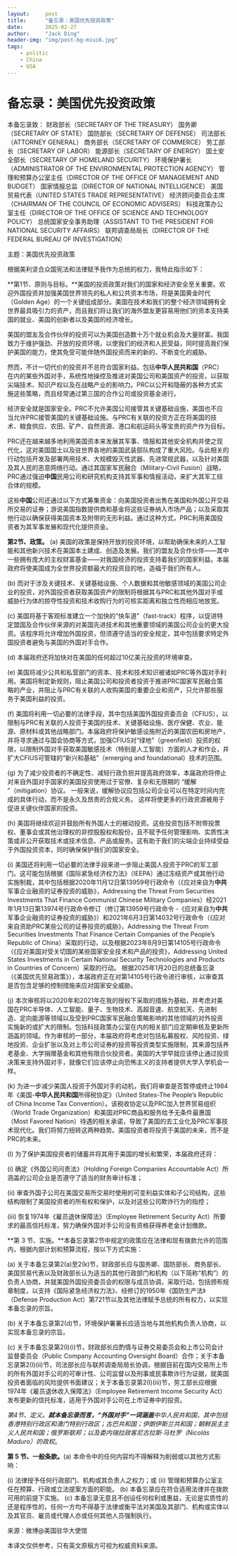 ```yaml
---
layout:     post
title:      "备忘录：美国优先投资政策"
date:       2025-02-27
author:     "Jack Ding"
header-img: "img/post-bg-miui6.jpg"
tags:
    - politic
    - China
    - USA
---
```


# 备忘录：美国优先投资政策

本备忘录致：
财政部长（SECRETARY OF THE TREASURY）
国务卿（SECRETARY OF STATE）
国防部长（SECRETARY OF DEFENSE）
司法部长（ATTORNEY GENERAL）
商务部长（SECRETARY OF COMMERCE）
劳工部长（SECRETARY OF LABOR）
能源部长（SECRETARY OF ENERGY）
国土安全部长（SECRETARY OF HOMELAND SECURITY）
环境保护署长（ADMINISTRATOR OF THE ENVIRONMENTAL PROTECTION AGENCY）
管理和预算办公室主任（DIRECTOR OF THE OFFICE OF MANAGEMENT AND BUDGET）
国家情报总监（DIRECTOR OF NATIONAL INTELLIGENCE）
美国贸易代表（UNITED STATES TRADE REPRESENTATIVE）
经济顾问委员会主席（CHAIRMAN OF THE COUNCIL OF ECONOMIC ADVISERS）
科技政策办公室主任（DIRECTOR OF THE OFFICE OF SCIENCE AND TECHNOLOGY POLICY）
总统国家安全事务助理（ASSISTANT TO THE PRESIDENT FOR NATIONAL SECURITY AFFAIRS）
联邦调查局局长（DIRECTOR OF THE FEDERAL BUREAU OF INVESTIGATION）

主题：美国优先投资政策

根据美利坚合众国宪法和法律赋予我作为总统的权力，我特此指示如下：

**第1节、原则与目标。**美国的投资政策对我们的国家和经济安全至关重要。欢迎外国投资并加强美国世界领先的私人和公共资本市场，将是美国黄金时代（Golden Age）的一个关键组成部分。美国在技术和我们的整个经济领域拥有全世界最具吸引力的资产，而且我们将让我们的海外盟友更容易用他们的资本支持美国的就业、美国的创新者以及美国的经济增长。

美国的盟友及合作伙伴的投资可以为美国创造数十万个就业机会及大量财富。我国致力于维护强劲、开放的投资环境，以使我们的经济和人民受益，同时提高我们保护美国的能力，使其免受可能伴随外国投资而来的新的、不断变化的威胁。

然而，不计一切代价的投资并不总符合国家利益。包括**中华人民共和国**（PRC）在内的某些外国对手，系统性地操控及推进对美国公司和美国资产的投资，以获取尖端技术、知识产权以及在战略产业的影响力。PRC以公开和隐蔽的各种方式实施这些策略，而且经常通过第三国的合作公司或投资基金进行。

经济安全就是国家安全。PRC不允许美国公司接管其关键基础设施，美国也不应当允许PRC接管美国的关键基础设施。与PRC有关联的投资方正在将美国的技术、粮食供应、农田、矿产、自然资源、港口和航运码头等宝贵的资产作为目标。

PRC还在越来越多地利用美国资本来发展其军事、情报和其他安全机构并使之现代化，这对美国国土以及驻世界各地的美国武装部队构成了重大风险。与此相关的行动包括开发及部署两用技术、大规模毁灭性武器、先进常规武器，以及针对美国及其人民的恶意网络行动。通过其国家军民融合（Military-Civil Fusion）战略，PRC通过强迫**中国**民用公司和研究机构支持其军事和情报活动，来扩大其军工综合体的规模。

这些**中国**公司还通过以下方式筹集资金：向美国投资者出售在美国和外国公开交易所交易的证券；游说美国指数提供商和基金将这些证券纳入市场产品；以及采取其他行动以确保获得美国资本及附带的无形利益。通过这种方式，PRC利用美国投资者为其军事发展和现代化提供资金。

**第2节、政策。** (a) 美国的政策是保持开放的投资环境，以帮助确保未来的人工智能和其他新兴技术在美国本土建成、创造及发展。我们的盟友及合作伙伴——其中一些拥有庞大的主权财富基金——对我国经济的投资支持着我们的国家利益。本届政府将使美国成为全世界投资额最大的投资目的地，造福于我们所有人。

(b) 而对于涉及关键技术、关键基础设施、个人数据和其他敏感领域的美国公司企业的投资，对外国投资者获取美国资产的限制将根据其与PRC和其他外国对手或威胁行为体的掠夺性投资和技术收购行为的可核实距离和独立性而相应地放宽。

(c) 美国将基于客观标准建立一个加快的“快车道”（fast-track）程序，以促进特定盟国及合作伙伴来源的对美国先进技术和其他重要领域的美国公司企业的更大投资。该程序将允许增加外国投资，但须遵守适当的安全规定，其中包括要求特定外国投资者避免与美国的外国对手合作。

(d) 本届政府还将加快对在美国的任何超过10亿美元投资的环境审查。

(e) 美国将减少公共和私营部门的资本、技术和技术知识被诸如PRC等外国对手利用。美国将制定新规则，阻止美国公司和投资者投资于推进PRC国家军民融合策略的产业，并阻止与PRC有关联的人收购美国的重要企业和资产，只允许那些服务于美国利益的投资。

(f) 美国将利用一切必要的法律手段，其中包括美国外国投资委员会（CFIUS），以限制与PRC有关联的人投资于美国的技术、关键基础设施、医疗保健、农业、能源、原材料或其他战略部门。本届政府将保护敏感设施附近的美国农田和房地产，并将寻求通过与国会协商等方式，加强CFIUS对“绿地”（greenfield）投资的权限，以限制外国对手获取美国敏感技术（特别是人工智能）方面的人才和作业，并扩大CFIUS可管辖的“新兴和基础”（emerging and foundational）技术的范围。

(g) 为了减少投资者的不确定性、减轻行政负担并提高政府效率，本届政府将停止对来自外国对手国家的美国投资使用过于官僚、复杂和无限期的 “缓解 ”（mitigation）协议。 一般来说，缓解协议应包括公司企业可以在特定时间内完成的具体行动，而不是永久及昂贵的合规义务。 这样将使更多的行政资源被用于促进关键伙伴国家的投资。

(h) 美国将继续欢迎并鼓励所有外国人士的被动投资。这些投资包括不附带投票权、董事会或其他治理权的非控股股权和股份，且不赋予任何管理影响、实质性决策或非公开获取技术或技术信息、产品或服务。这有助于我们的尖端企业持续受益于外国投资资本，同时确保保护我们的国家安全。

(i) 美国还将利用一切必要的法律手段来进一步阻止美国人投资于PRC的军工部门。这可能包括根据《国际紧急经济权力法》（IEEPA）通过冻结资产或其他行动实施制裁，其中包括根据2020年11月12日第13959号行政命令（《应对来自为**中共**军事企业融资的证券投资的威胁》，Addressing the Threat From Securities Investments That Finance Communist Chinese Military Companies）经2021年1月13日第13974号行政命令修订（修订第13959号行政命令 -《应对来自为**中共**军事企业融资的证券投资的威胁》）和2021年6月3日第14032号行政命令（《应对来自资助PRC某些公司的证券投资的威胁》，Addressing the Threat From Securities Investments That Finance Certain Companies of the People’s Republic of China）采取的行动，以及根据2023年8月9日第14105号行政命令（《应对美国对受关切国的某些国家安全技术和产品的投资》，Addressing United States Investments in Certain National Security Technologies and Products in Countries of Concern）采取的行动。 根据2025年1月20日的总统备忘录（《美国优先贸易政策》），本届政府正在对第14105号行政令进行审核，以审查其是否包含足够的控制措施来应对国家安全威胁。

(j) 本次审核将以2020年和2021年在我的授权下采取的措施为基础，并考虑对美国在PRC半导体、人工智能、量子、生物技术、高超音速、航空航天、先进制造、定向能源等领域以及受到PRC国家军民融合策略影响的其他领域的对外投资实施新的或扩大的限制。包括科技政策办公室在内的相关部门应定期审核及更新所涵盖的领域。作为审核的一部分，本届政府将考虑对包括私募股权、风险投资、绿地投资、企业扩张以及对上市公司证券的投资等投资类型实施限制，其来源包括养老基金、大学捐赠基金和其他有限合伙投资者。美国的大学早就应该停止通过投资决策来支持外国对手，就像它们应该停止向恐怖主义的支持者提供大学入学机会一样。

(k) 为进一步减少美国人投资于外国对手的动机，我们将审查是否暂停或终止1984年《美国-**中华人民共和国**所得税协定》（United States-The People’s Republic of China Income Tax Convention）。该税收协定以及PRC加入世界贸易组织（World Trade Organization）和美国对PRC商品和服务给予无条件最惠国（Most Favored Nation）待遇的相关承诺，导致了美国的去工业化及PRC军事技术现代化。我们将努力扭转这两种趋势。美国投资者将投资于美国的未来，而不是PRC的未来。

(l) 为了保护美国投资者的储蓄并将其用于美国的增长和繁荣，本届政府还将：

(i) 确定《外国公司问责法》（Holding Foreign Companies Accountable Act）所涵盖的公司企业是否遵守了适当的财务审计标准；

(ii) 审查外国子公司在美国交易所交易时使用的可变利益实体和子公司结构，这些结构限制了美国投资者的所有权和保护，以及对这些公司欺诈行为的指控；

(iii) 恢复1974年《雇员退休保障法》（Employee Retirement Security Act）所要求的最高信托标准，努力确保外国对手公司没有资格获得养老金计划缴款。

**第 3 节、实施。**本备忘录第2节中规定的政策应在法律和现有拨款允许的范围内，根据内部计划和预算流程，按以下方式实施：

(a) 关于本备忘录第2(a)至2(k)节，财政部长应与国务卿、国防部长、商务部长、美国贸易代表以及财政部长认为适当的其他行政部门和机构（以下简称“机构”）的负责人协商，并就美国外国投资委员会的权限与成员协调，采取行动，包括颁布规章制度，以支持《国际紧急经济权力法》、经修订的1950年《国防生产法》（Defense Production Act）第721节以及其他法律赋予总统的所有权力，以实现本备忘录的宗旨。

(b) 关于本备忘录第2(d)节，环境保护署署长应适当地与其他机构负责人协商，以实现本备忘录的宗旨。

(c) 关于本备忘录第2(l)(i)节，财政部长应酌情与证券交易委员会和上市公司会计监督委员会（Public Company Accounting Oversight Board）合作；关于本备忘录第2(l)(ii)节，司法部长应与联邦调查局局长协调，根据目前在国内交易所上市的所有外国对手公司的可审计性、公司监督以及刑事或民事欺诈行为证据，就美国投资者面临的风险提供书面建议；关于本备忘录第2(l)(iii)节，劳工部长应根据1974年《雇员退休收入保障法》（Employee Retirement Income Security Act）发布更新的信托标准，适用于外国对手公司在上市证券中的投资。

**第4节、定义。***就本备忘录而言，“外国对手”一词涵盖**中华人民共和国**，其中包括香港特别行政区和澳门特别行政区；古巴共和国；伊朗伊斯兰共和国；朝鲜民主主义人民共和国；俄罗斯联邦；以及委内瑞拉政客尼古拉斯·马杜罗（Nicolás Maduro）的政权*。

**第 5 节、一般条款。**(a) 本命令中的任何内容均不得解释为削弱或以其他方式影响：

(i) 法律授予任何行政部门、机构或其负责人之权力；或
(ii) 管理和预算办公室主任在预算、行政或立法提案方面的职能。
(b) 本备忘录应在符合适用法律并在拨款可用的前提下实施。
(c) 本备忘录无意且不创设任何权利或惠益，无论是实质性的还是程序性的，任何一方均不得基于法律或衡平法对美国及其部门、机构或实体以及其官员、雇员或代理人亦或任何其他人员强制执行。

来源：微博@美国驻华大使馆

本译文仅供参考，只有英文原稿方可视为权威资料来源。